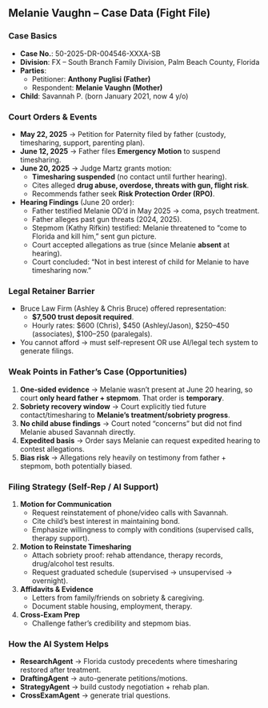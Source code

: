 ## Melanie Vaughn – Case Data (Fight File)

### Case Basics

* **Case No.**: 50-2025-DR-004546-XXXA-SB
* **Division**: FX – South Branch Family Division, Palm Beach County, Florida
* **Parties**:
  * Petitioner: **Anthony Puglisi (Father)**
  * Respondent: **Melanie Vaughn (Mother)**
* **Child**: Savannah P. (born January 2021, now 4 y/o)

### Court Orders & Events

* **May 22, 2025** → Petition for Paternity filed by father (custody, timesharing, support, parenting plan).
* **June 12, 2025** → Father files **Emergency Motion** to suspend timesharing.
* **June 20, 2025** → Judge Martz grants motion:
  * **Timesharing suspended** (no contact until further hearing).
  * Cites alleged **drug abuse, overdose, threats with gun, flight risk**.
  * Recommends father seek **Risk Protection Order (RPO)**.
* **Hearing Findings** (June 20 order):
  * Father testified Melanie OD’d in May 2025 → coma, psych treatment.
  * Father alleges past gun threats (2024, 2025).
  * Stepmom (Kathy Rifkin) testified: Melanie threatened to “come to Florida and kill him,” sent gun picture.
  * Court accepted allegations as true (since Melanie **absent** at hearing).
  * Court concluded: “Not in best interest of child for Melanie to have timesharing now.”

### Legal Retainer Barrier

* Bruce Law Firm (Ashley & Chris Bruce) offered representation:
  * **$7,500 trust deposit required**.
  * Hourly rates: $600 (Chris), $450 (Ashley/Jason), $250–450 (associates), $100–250 (paralegals).
* You cannot afford → must self-represent OR use AI/legal tech system to generate filings.

### Weak Points in Father’s Case (Opportunities)

1. **One-sided evidence** → Melanie wasn’t present at June 20 hearing, so court **only heard father + stepmom**. That order is **temporary**.
2. **Sobriety recovery window** → Court explicitly tied future contact/timesharing to **Melanie’s treatment/sobriety progress**.
3. **No child abuse findings** → Court noted “concerns” but did not find Melanie abused Savannah directly.
4. **Expedited basis** → Order says Melanie can request expedited hearing to contest allegations.
5. **Bias risk** → Allegations rely heavily on testimony from father + stepmom, both potentially biased.

### Filing Strategy (Self-Rep / AI Support)

1. **Motion for Communication**
   * Request reinstatement of phone/video calls with Savannah.
   * Cite child’s best interest in maintaining bond.
   * Emphasize willingness to comply with conditions (supervised calls, therapy support).
2. **Motion to Reinstate Timesharing**
   * Attach sobriety proof: rehab attendance, therapy records, drug/alcohol test results.
   * Request graduated schedule (supervised → unsupervised → overnight).
3. **Affidavits & Evidence**
   * Letters from family/friends on sobriety & caregiving.
   * Document stable housing, employment, therapy.
4. **Cross-Exam Prep**
   * Challenge father’s credibility and stepmom bias.

### How the AI System Helps

* **ResearchAgent** → Florida custody precedents where timesharing restored after treatment.
* **DraftingAgent** → auto-generate petitions/motions.
* **StrategyAgent** → build custody negotiation + rehab plan.
* **CrossExamAgent** → generate trial questions.

